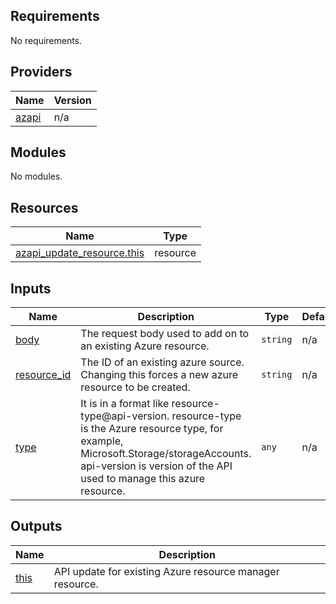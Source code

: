<!-- BEGIN_TF_DOCS -->
## Requirements

No requirements.

## Providers

| Name | Version |
|------|---------|
| <a name="provider_azapi"></a> [azapi](#provider\_azapi) | n/a |

## Modules

No modules.

## Resources

| Name | Type |
|------|------|
| [azapi_update_resource.this](https://registry.terraform.io/providers/Azure/azapi/latest/docs/resources/update_resource) | resource |

## Inputs

| Name | Description | Type | Default | Required |
|------|-------------|------|---------|:--------:|
| <a name="input_body"></a> [body](#input\_body) | The request body used to add on to an existing Azure resource. | `string` | n/a | yes |
| <a name="input_resource_id"></a> [resource\_id](#input\_resource\_id) | The ID of an existing azure source. Changing this forces a new azure resource to be created. | `string` | n/a | yes |
| <a name="input_type"></a> [type](#input\_type) | It is in a format like resource-type@api-version. resource-type is the Azure resource type, for example, Microsoft.Storage/storageAccounts. api-version is version of the API used to manage this azure resource. | `any` | n/a | yes |

## Outputs

| Name | Description |
|------|-------------|
| <a name="output_this"></a> [this](#output\_this) | API update for existing Azure resource manager resource. |
<!-- END_TF_DOCS -->